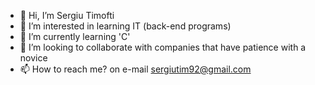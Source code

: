 - 👋 Hi, I’m Sergiu Timofti
- 👀 I’m interested in learning IT (back-end programs)
- 🌱 I’m currently learning 'C'
- 💞️ I’m looking to collaborate with companies that have patience with a novice
- 📫 How to reach me? on e-mail sergiutim92@gmail.com

<!---
sergiutim/sergiutim is a ✨ special ✨ repository because its `README.md` (this file) appears on your GitHub profile.
You can click the Preview link to take a look at your changes.
--->

